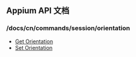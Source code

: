 

## Appium API 文档

  ### /docs/cn/commands/session/orientation
<div class="api-index">
<ul>
    <li><a href='/docs/cn/commands/session/orientation/get-orientation.md'>Get Orientation</a></li>
    <li><a href='/docs/cn/commands/session/orientation/set-orientation.md'>Set Orientation</a></li>
</ul>
</div>
